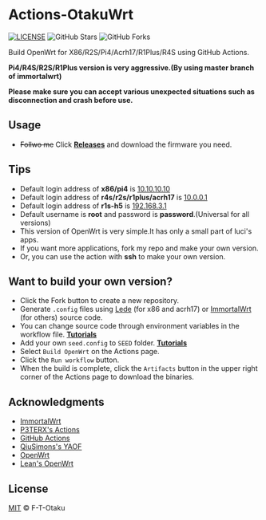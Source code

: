 # Actions-OtakuWrt

[![LICENSE](https://img.shields.io/github/license/mashape/apistatus.svg?style=flat-square&label=LICENSE)](https://github.com/F-T-Otaku/Actions-OtakuWrt/blob/main/LICENSE)
![GitHub Stars](https://img.shields.io/github/stars/F-T-Otaku/Actions-OtakuWrt.svg?style=flat-square&label=Stars&logo=github)
![GitHub Forks](https://img.shields.io/github/forks/F-T-Otaku/Actions-OtakuWrt.svg?style=flat-square&label=Forks&logo=github)

Build OpenWrt for X86/R2S/Pi4/Acrh17/R1Plus/R4S using GitHub Actions.

**Pi4/R4S/R2S/R1Plus version is very aggressive.(By using master branch of immortalwrt)**

**Please make sure you can accept various unexpected situations such as disconnection and crash before use.**

## Usage

- ~~Follwo me~~ Click [**Releases**](https://github.com/F-T-Otaku/Actions-OtakuWrt/releases) and download the firmware you need.

## Tips

- Default login address of **x86/pi4** is [10.10.10.10](10.10.10.10)
- Default login address of **r4s/r2s/r1plus/acrh17** is [10.0.0.1](10.0.0.1)
- Default login address of **r1s-h5** is [192.168.3.1](192.168.3.1)
- Default username is **root** and password is **password**.(Universal for all versions)
- This version of OpenWrt is very simple.lt has only a small part of luci's apps.
- If you want more applications, fork my repo and make your own version.
- Or, you can use the action with **ssh** to make your own version.

## Want to build your own version?

- Click the Fork button to create a new repository.
- Generate `.config` files using [Lede](https://github.com/coolsnowwolf/lede) (for x86 and acrh17) or [ImmortalWrt](https://github.com/immortalwrt/immortalwrt/tree/master) (for others) source code. 
- You can change source code through environment variables in the workflow file. [**Tutorials**](https://p3terx.com/archives/build-openwrt-with-github-actions.html)
- Add your own `seed.config` to `SEED` folder. [**Tutorials**](https://github.com/coolsnowwolf/lede/issues/2288)
- Select `Build OpenWrt` on the Actions page.
- Click the `Run workflow` button.
- When the build is complete, click the `Artifacts` button in the upper right corner of the Actions page to download the binaries.

## Acknowledgments

- [ImmortalWrt](https://github.com/immortalwrt/immortalwrt)
- [P3TERX's Actions](https://github.com/P3TERX/Actions-OpenWrt)
- [GitHub Actions](https://github.com/features/actions)
- [QiuSimons's YAOF](https://github.com/QiuSimons/YAOF)
- [OpenWrt](https://github.com/openwrt/openwrt)
- [Lean's OpenWrt](https://github.com/coolsnowwolf/lede)

## License

[MIT](https://github.com/F-T-Otaku/Actions-OtakuWrt/blob/main/LICENSE) © F-T-Otaku
